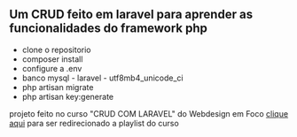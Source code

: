 ## Um CRUD feito em laravel para aprender as funcionalidades do framework php

-   clone o repositorio
-   composer install
-   configure a .env
-   banco mysql - laravel  - utf8mb4_unicode_ci
-   php artisan migrate
-   php artisan key:generate

projeto feito no curso "CRUD COM LARAVEL" do Webdesign em Foco
<a href="https://www.youtube.com/playlist?list=PLbnAsJ6zlidsbjXqTWQhbnKibzl69LQar">clique aqui</a> para ser redirecionado a playlist do curso

